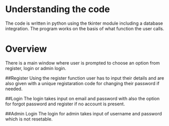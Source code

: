   # Understanding the code
  
  The code is written in python using the tkinter module including a database integration. The program works on the basis of what function the user calls. 
  
  # Overview
  
  There is a main window where user is prompted to choose an option from register, login or admin login.
  
  ##Register
  Using the register function user has to input their details and are also given with a unique registaration code for changing their password if needed.
  
  ##Login
  The login takes input on email and password with also the option for forgot password and register if no account is present.
  
  ##Admin Login
  The login for admin takes input of username and password which is not resetable.
  
  
